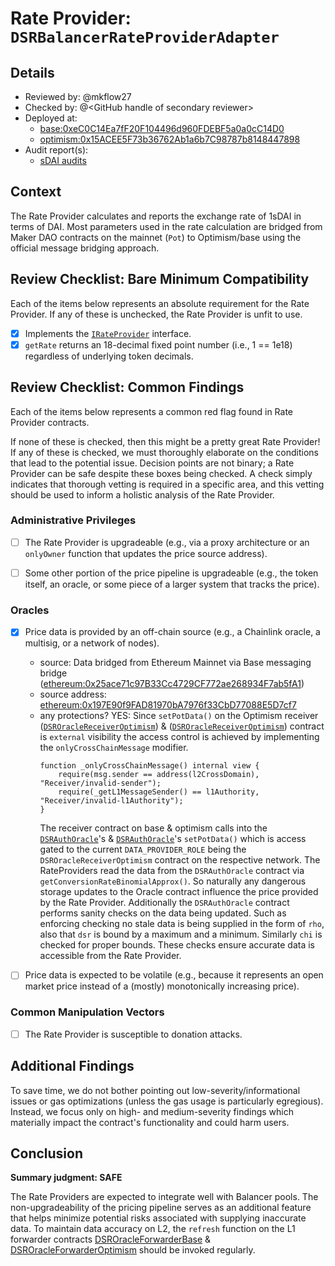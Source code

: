 # Rate Provider: `DSRBalancerRateProviderAdapter`

## Details
- Reviewed by: @mkflow27
- Checked by: @\<GitHub handle of secondary reviewer\>
- Deployed at:
    - [base:0xeC0C14Ea7fF20F104496d960FDEBF5a0a0cC14D0](https://basescan.org/address/0xeC0C14Ea7fF20F104496d960FDEBF5a0a0cC14D0#code)
    - [optimism:0x15ACEE5F73b36762Ab1a6b7C98787b8148447898](https://optimistic.etherscan.io/address/0x15ACEE5F73b36762Ab1a6b7C98787b8148447898#code)
- Audit report(s):
    - [sDAI audits](https://github.com/makerdao/sdai/blob/master/audits/ChainSecurity_Oazo_Apps_Limited_Savings_Dai_audit_1.pdf)

## Context
The Rate Provider calculates and reports the exchange rate of 1sDAI in terms of DAI. Most parameters used in the rate calculation are bridged from Maker DAO contracts on the mainnet (`Pot`) to Optimism/base using the official message bridging approach.
## Review Checklist: Bare Minimum Compatibility
Each of the items below represents an absolute requirement for the Rate Provider. If any of these is unchecked, the Rate Provider is unfit to use.

- [x] Implements the [`IRateProvider`](https://github.com/balancer/balancer-v2-monorepo/blob/bc3b3fee6e13e01d2efe610ed8118fdb74dfc1f2/pkg/interfaces/contracts/pool-utils/IRateProvider.sol) interface.
- [x] `getRate` returns an 18-decimal fixed point number (i.e., 1 == 1e18) regardless of underlying token decimals.

## Review Checklist: Common Findings
Each of the items below represents a common red flag found in Rate Provider contracts.

If none of these is checked, then this might be a pretty great Rate Provider! If any of these is checked, we must thoroughly elaborate on the conditions that lead to the potential issue. Decision points are not binary; a Rate Provider can be safe despite these boxes being checked. A check simply indicates that thorough vetting is required in a specific area, and this vetting should be used to inform a holistic analysis of the Rate Provider.

### Administrative Privileges
- [ ] The Rate Provider is upgradeable (e.g., via a proxy architecture or an `onlyOwner` function that updates the price source address).

- [ ] Some other portion of the price pipeline is upgradeable (e.g., the token itself, an oracle, or some piece of a larger system that tracks the price).

### Oracles
- [x] Price data is provided by an off-chain source (e.g., a Chainlink oracle, a multisig, or a network of nodes).
    - source: Data bridged from Ethereum Mainnet via Base messaging bridge ([ethereum:0x25ace71c97B33Cc4729CF772ae268934F7ab5fA1](https://etherscan.io/address/0x25ace71c97B33Cc4729CF772ae268934F7ab5fA1))
    - source address: [ethereum:0x197E90f9FAD81970bA7976f33CbD77088E5D7cf7](https://etherscan.io/address/0x197E90f9FAD81970bA7976f33CbD77088E5D7cf7)
    - any protections? YES: Since `setPotData()` on the Optimism receiver ([`DSROracleReceiverOptimism`](https://basescan.org/address/0xaDEAf02Ddb5Bed574045050B8096307bE66E0676#code)) & ([`DSROracleReceiverOptimism`](https://optimistic.etherscan.io/address/0xE206AEbca7B28e3E8d6787df00B010D4a77c32F3#code)) contract is `external` visibility the access control is achieved by implementing the `onlyCrossChainMessage` modifier. 
        ```solidity
        function _onlyCrossChainMessage() internal view {
            require(msg.sender == address(l2CrossDomain), "Receiver/invalid-sender");
            require(_getL1MessageSender() == l1Authority, "Receiver/invalid-l1Authority");
        }
        ```
        The receiver contract on base & optimism calls into the [`DSRAuthOracle`](https://basescan.org/address/0x2Dd2a2Fe346B5704380EfbF6Bd522042eC3E8FAe#code)'s & [`DSRAuthOracle`](https://optimistic.etherscan.io/address/0x33a3aB524A43E69f30bFd9Ae97d1Ec679FF00B64#code)'s `setPotData()` which is access gated to the current `DATA_PROVIDER_ROLE` being the `DSROracleReceiverOptimism` contract on the respective network.
        The RateProviders read the data from the `DSRAuthOracle` contract via `getConversionRateBinomialApprox()`. So naturally any dangerous storage updates to the Oracle contract influence the price provided by the Rate Provider. 
        Additionally the `DSRAuthOracle` contract performs sanity checks on the data being updated. Such as enforcing checking no stale data is being supplied in the form of `rho`, also that `dsr` is bound by a maximum and a minimum. Similarly `chi` is checked for proper bounds.
        These checks ensure accurate data is accessible from the Rate Provider.


- [ ] Price data is expected to be volatile (e.g., because it represents an open market price instead of a (mostly) monotonically increasing price).

### Common Manipulation Vectors
- [ ] The Rate Provider is susceptible to donation attacks.

## Additional Findings
To save time, we do not bother pointing out low-severity/informational issues or gas optimizations (unless the gas usage is particularly egregious). Instead, we focus only on high- and medium-severity findings which materially impact the contract's functionality and could harm users.

## Conclusion
**Summary judgment: SAFE**

The Rate Providers are expected to integrate well with Balancer pools. The non-upgradeability of the pricing pipeline serves as an additional feature that helps minimize potential risks associated with supplying inaccurate data. To maintain data accuracy on L2, the `refresh` function on the L1  forwarder contracts [DSROracleForwarderBase](https://etherscan.io/address/0x8Ed551D485701fe489c215E13E42F6fc59563e0e#code) & [DSROracleForwarderOptimism](https://etherscan.io/address/0x4042127DecC0cF7cc0966791abebf7F76294DeF3#writeContract) should be invoked regularly.
